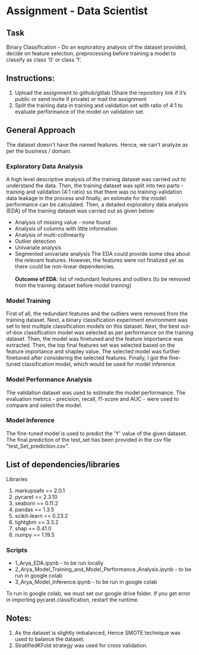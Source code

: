 # Assignment - Data Scientist
## Task
Binary Classification - Do an exploratory analysis of the dataset provided, decide on feature selection, preprocessing before training a model to classify as class ‘0’ or class ‘1’.

## Instructions:
1. Upload the assignment to github/gitlab (Share the repository link if it’s public or send invite if private)
or mail the assignment 
2. Split the training data in training and validation set with ratio of 4:1 to evaluate performance of the model on validation set.

## General Approach
The dataset doesn't have the named features. Hence, we can't analyze as per the business / domain.

### Exploratory Data Analysis
A high level descriptive analysis of the training dataset was carried out to understand the data.
Then, the training dataset was split into two parts - training and validation (4:1 ratio) so that there was no training-validation data leakage in the process and finally, an estimate for the model performance can be calculated.
Then, a detailed exploratory data analysis (EDA) of the training dataset was carried out as given below:
- Analysis of missing value - none found
- Analysis of columns with little information 
- Analysis of multi-collinearity
- Outlier detection
- Univariate analysis
- Segmented univariate analysis
The EDA could provide some idea about the relevant features. However, the features were not finalized yet as there could be non-linear dependencies. <br><br>
**Outcome of EDA**: list of redundant features and outliers (to be removed from the training dataset before model training)

### Model Training
First of all, the redundant features and the outliers were removed from the training dataset.
Next, a binary classification experiment environment was set to test multiple classification models on this dataset. 
Next, the best out-of-box classification model was selected as per performance on the training dataset. 
Then, the model was finetuned and the feature importance was extracted.
Then, the top final features set was selected based on the feature importance and shapley value. 
The selected model was further finetuned after considering the selected features.
Finally, I got the fine-tuned classification model, which would be used for model inference. 

### Model Performance Analysis
The validation dataset was used to estimate the model performance. 
The evaluation metrics - precision, recall, f1-score and AUC - were used to compare and select the model.

### Model Inference
The fine-tuned model is used to predict the 'Y' value of the given dataset. The final prediction of the test_set has been provided in the csv file "test_Set_prediction.csv".

## List of dependencies/libraries 

Libraries
1. markupsafe   ==  2.0.1
2. pycaret      ==  2.3.10
3. seaborn      ==  0.11.2
4. pandas       ==  1.3.5
5. scikit-learn ==  0.23.2
6. lightgbm     ==  3.3.2
7. shap         ==  0.41.0
8. numpy        ==  1.19.5

### Scripts
- 1_Arya_EDA.ipynb - to be run locally
- 2_Arya_Model_Training_and_Model_Performance_Analysis.ipynb - to be run in google colab
- 3_Arya_Model_Inference.ipynb - to be run in google colab

To run in google colab, we must set our google drive folder.
If you get error in importing pycaret.classification, restart the runtime. 

## Notes:
1. As the dataset is slightly imbalanced, Hence SMOTE technique was used to balance the dataset. 
2. StratifiedKFold strategy was used for cross validation.

